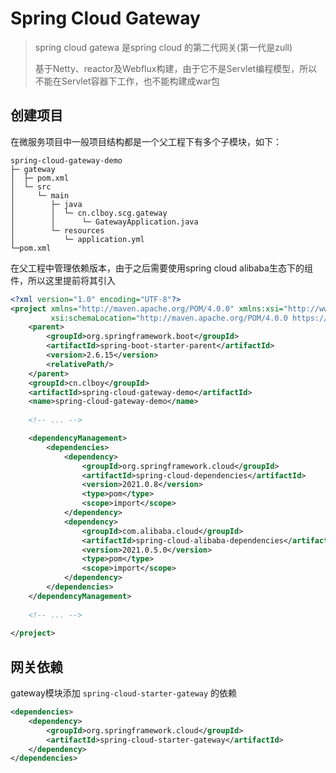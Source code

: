 # Spring Cloud Gateway

> spring cloud gatewa 是spring cloud 的第二代网关(第一代是zull)
>
> 基于Netty、reactor及Webflux构建，由于它不是Servlet编程模型，所以不能在Servlet容器下工作，也不能构建成war包



## 创建项目

在微服务项目中一般项目结构都是一个父工程下有多个子模块，如下：

```
spring-cloud-gateway-demo
├─ gateway
│  ├─ pom.xml
│  └─ src
│     └─ main
│        ├─ java
│        │  └─ cn.clboy.scg.gateway
│        │		└─ GatewayApplication.java
│        └─ resources
│           └─ application.yml
└─pom.xml
```

在父工程中管理依赖版本，由于之后需要使用spring cloud alibaba生态下的组件，所以这里提前将其引入

```xml
<?xml version="1.0" encoding="UTF-8"?>
<project xmlns="http://maven.apache.org/POM/4.0.0" xmlns:xsi="http://www.w3.org/2001/XMLSchema-instance"
         xsi:schemaLocation="http://maven.apache.org/POM/4.0.0 https://maven.apache.org/xsd/maven-4.0.0.xsd">
    <parent>
        <groupId>org.springframework.boot</groupId>
        <artifactId>spring-boot-starter-parent</artifactId>
        <version>2.6.15</version>
        <relativePath/>
    </parent>
    <groupId>cn.clboy</groupId>
    <artifactId>spring-cloud-gateway-demo</artifactId>
    <name>spring-cloud-gateway-demo</name>
    
    <!-- ... -->

    <dependencyManagement>
        <dependencies>
            <dependency>
                <groupId>org.springframework.cloud</groupId>
                <artifactId>spring-cloud-dependencies</artifactId>
                <version>2021.0.8</version>
                <type>pom</type>
                <scope>import</scope>
            </dependency>
            <dependency>
                <groupId>com.alibaba.cloud</groupId>
                <artifactId>spring-cloud-alibaba-dependencies</artifactId>
                <version>2021.0.5.0</version>
                <type>pom</type>
                <scope>import</scope>
            </dependency>
        </dependencies>
    </dependencyManagement>
    
    <!-- ... -->
    
</project>
```



## 网关依赖

gateway模块添加 `spring-cloud-starter-gateway` 的依赖

```xml
<dependencies>
    <dependency>
        <groupId>org.springframework.cloud</groupId>
        <artifactId>spring-cloud-starter-gateway</artifactId>
    </dependency>
</dependencies>
```

